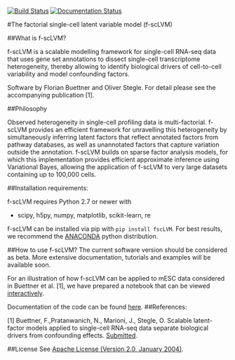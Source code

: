 [![Build Status](https://travis-ci.org/PMBio/f-scLVM.svg?branch=master)](https://travis-ci.org/PMBio/f-scLVM)   [![Documentation Status](https://readthedocs.org/projects/f-sclvm/badge/?version=latest)](http://f-sclvm.readthedocs.io/en/latest/?badge=latest)

#The factorial single-cell latent variable model (f-scLVM)


##What is f-scLVM?

f-scLVM is a scalable modelling framework for single-cell RNA-seq data that uses gene set annotations to dissect single-cell transcriptome heterogeneity, thereby allowing to identify biological drivers of cell-to-cell variability and model confounding factors.


Software by Florian Buettner and Oliver Stegle. For detail please see the accompanying publication [1]. 

##Philosophy

Observed heterogeneity in single-cell profiling data is multi-factorial. f-scLVM provides an efficient framework for unravelling this heterogeneity by simultaneously inferring latent factors that reflect annotated factors from pathway databases, as well as unannotated factors that capture variation outside the annotation.
f-scLVM builds on sparse factor analysis models, for which this implementation provides efficient approximate inference using Variational Bayes, allowing the application of f-scLVM to very large datasets containing up to 100,000 cells.

##Installation requirements:

f-scLVM requires Python 2.7 or newer with
  - scipy, h5py, numpy, matplotlib, scikit-learn, re
  
f-scLVM can be installed via pip with `pip install fscLVM`.
For best results, we recommend the [ANACONDA](https://anaconda.org) python distribution.


##How to use f-scLVM?
The current software version should be considered as beta. More extensive documentation, tutorials and examples will be available soon. 

For an illustration of how f-scLVM can be applied to mESC data considered in Buettner et al. [1], we have prepared a notebook that can be viewed [interactively](http://nbviewer.ipython.org/github/pmbio/f-scLVM/blob/master/ipynb/f-scLVM.ipynb).

Documentation of the code can be found [here](http://f-sclvm.readthedocs.io).
##References:

[1] Buettner, F.,Pratanwanich, N., Marioni, J., Stegle, O. Scalable latent-factor models applied to single-cell RNA-seq data separate biological drivers from confounding effects. [Submitted](http://biorxiv.org/content/early/2016/11/15/087775).




##License
See [Apache License (Version 2.0, January 2004)](https://github.com/PMBio/f-scLVM/blob/master/license.txt).
